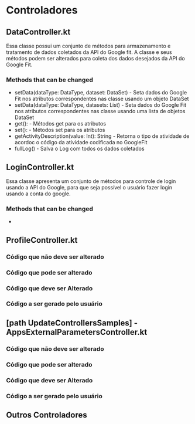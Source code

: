 # Controladores

## DataController.kt

Essa classe possui um conjunto de métodos para armazenamento e tratamento de dados coletados da API do Google fit. A classe e seus métodos podem ser alterados para coleta dos dados desejados da API do Google Fit.

### Methods that can be changed

- setData(dataType: DataType, dataset: DataSet) - Seta dados do Google Fit nos atributos correspondentes nas classe usando um objeto DataSet 
- setData(dataType: DataType, datasets: List<DataSet>)  -  Seta dados do Google Fit nos atributos correspondentes nas classe usando uma lista de objetos DataSet 
- get<Attribute>():<Attribute Type> - Métodos get para os atributos 
- set<Attribute>():<Attribute Type> - Métodos set para os atributos
- getActivityDescription(value: Int): String - Retorna o tipo de atividade de acordoc o código da atividade codificada no GoogleFit
- fullLog() - Salva o Log com todos os dados coletados

## LoginController.kt

Essa classe apresenta um conjunto de métodos para controle de login usando a API do Google, para que seja possível o usuário fazer login usando a conta do google.

### Methods that can be changed

- 

## ProfileController.kt

### Código que não deve ser alterado

### Código que pode ser alterado

### Código que deve ser Alterado

### Código a ser gerado pelo usuário

## [path UpdateControllersSamples] - AppsExternalParametersController.kt

### Código que não deve ser alterado

### Código que pode ser alterado

### Código que deve ser Alterado

### Código a ser gerado pelo usuário

## Outros Controladores
